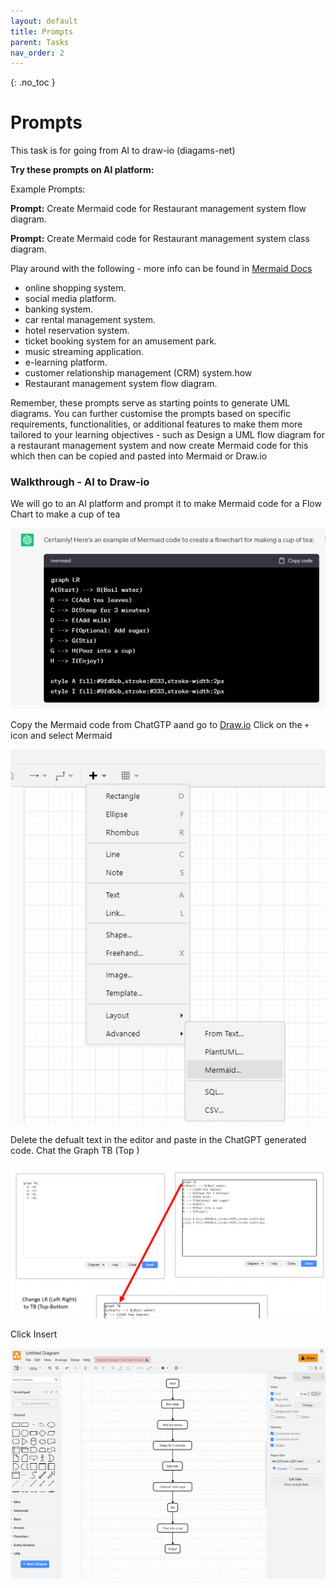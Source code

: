 ```yaml
---
layout: default
title: Prompts
parent: Tasks
nav_order: 2
---
```


{: .no_toc }

# Prompts

This task is for going from AI to draw-io (diagams-net)

**Try these prompts on AI platform:**

Example Prompts:

**Prompt:** Create Mermaid code for Restaurant management system flow diagram.

**Prompt:** Create Mermaid code for Restaurant management system class diagram.

Play around with the following - more info can be found in [Mermaid Docs](https://mermaid.js.org/intro/)

* online shopping system.
* social media platform.
* banking system.
* car rental management system.
* hotel reservation system.
* ticket booking system for an amusement park.
* music streaming application.
* e-learning platform.
* customer relationship management (CRM) system.how
* Restaurant management system flow diagram.

Remember, these prompts serve as starting points to generate UML diagrams. You can further customise the prompts based on specific requirements, functionalities, or additional features to make them more tailored to your learning objectives - such as Design a UML flow diagram for a restaurant management system and now create Mermaid code for this which then can be copied and pasted into Mermaid or Draw.io

### Walkthrough - AI to Draw-io
We will go to an AI platform and prompt it to make Mermaid code for a Flow Chart to make a cup of tea

![](../img/chat_gtp_prompt.png)

Copy the Mermaid code from ChatGTP aand go to [Draw.io](https://app.diagrams.net/) Click on the `+` icon and select Mermaid

![](../img/draw_mermaid.png)

Delete the defualt text in the editor and paste in the ChatGPT generated code. Chat the Graph TB (Top )

![](../img/Screenshot.png)

Click Insert

![](../img/draw_mediad_1.png)






